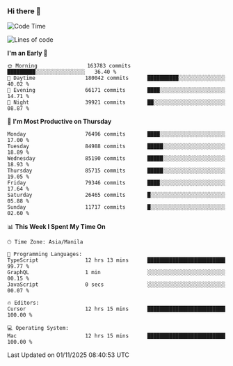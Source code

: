 ### Hi there 👋

<!--START_SECTION:waka-->
![Code Time](http://img.shields.io/badge/Code%20Time-6%2C434%20hrs%2057%20mins-blue)

![Lines of code](https://img.shields.io/badge/From%20Hello%20World%20I%27ve%20Written-148.2%20million%20lines%20of%20code-blue)

**I'm an Early 🐤** 

```text
🌞 Morning                163783 commits      █████████░░░░░░░░░░░░░░░░   36.40 % 
🌆 Daytime                180042 commits      ██████████░░░░░░░░░░░░░░░   40.02 % 
🌃 Evening                66171 commits       ████░░░░░░░░░░░░░░░░░░░░░   14.71 % 
🌙 Night                  39921 commits       ██░░░░░░░░░░░░░░░░░░░░░░░   08.87 % 
```
📅 **I'm Most Productive on Thursday** 

```text
Monday                   76496 commits       ████░░░░░░░░░░░░░░░░░░░░░   17.00 % 
Tuesday                  84988 commits       █████░░░░░░░░░░░░░░░░░░░░   18.89 % 
Wednesday                85190 commits       █████░░░░░░░░░░░░░░░░░░░░   18.93 % 
Thursday                 85715 commits       █████░░░░░░░░░░░░░░░░░░░░   19.05 % 
Friday                   79346 commits       ████░░░░░░░░░░░░░░░░░░░░░   17.64 % 
Saturday                 26465 commits       █░░░░░░░░░░░░░░░░░░░░░░░░   05.88 % 
Sunday                   11717 commits       █░░░░░░░░░░░░░░░░░░░░░░░░   02.60 % 
```


📊 **This Week I Spent My Time On** 

```text
🕑︎ Time Zone: Asia/Manila

💬 Programming Languages: 
TypeScript               12 hrs 13 mins      █████████████████████████   99.77 % 
GraphQL                  1 min               ░░░░░░░░░░░░░░░░░░░░░░░░░   00.15 % 
JavaScript               0 secs              ░░░░░░░░░░░░░░░░░░░░░░░░░   00.07 % 

🔥 Editors: 
Cursor                   12 hrs 15 mins      █████████████████████████   100.00 % 

💻 Operating System: 
Mac                      12 hrs 15 mins      █████████████████████████   100.00 % 
```


 Last Updated on 01/11/2025 08:40:53 UTC
<!--END_SECTION:waka-->


<!--
**rad182/rad182** is a ✨ _special_ ✨ repository because its `README.md` (this file) appears on your GitHub profile.

Here are some ideas to get you started:

- 🔭 I’m currently working on ...
- 🌱 I’m currently learning ...
- 👯 I’m looking to collaborate on ...
- 🤔 I’m looking for help with ...
- 💬 Ask me about ...
- 📫 How to reach me: ...
- 😄 Pronouns: ...
- ⚡ Fun fact: ...
-->

